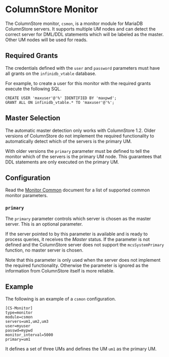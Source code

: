 # ColumnStore Monitor

The ColumnStore monitor, `csmon`, is a monitor module for MariaDB ColumnStore
servers. It supports multiple UM nodes and can detect the correct server for
DML/DDL statements which will be labeled as the master. Other UM nodes will be
used for reads.

## Required Grants

The credentials defined with the `user` and `password` parameters must have all
grants on the `infinidb_vtable` database.

For example, to create a user for this monitor with the required grants execute
the following SQL.

```
CREATE USER 'maxuser'@'%' IDENTIFIED BY 'maxpwd';
GRANT ALL ON infinidb_vtable.* TO 'maxuser'@'%';
```

## Master Selection

The automatic master detection only works with ColumnStore 1.2. Older versions
of ColumnStore do not implement the required functionality to automatically
detect which of the servers is the primary UM.

With older versions the `primary` parameter must be defined to tell the monitor
which of the servers is the primary UM node. This guarantees that DDL statements
are only executed on the primary UM.

## Configuration

Read the [Monitor Common](Monitor-Common.md) document for a list of supported
common monitor parameters.

### `primary`

The `primary` parameter controls which server is chosen as the master
server. This is an optional parameter.

If the server pointed to by this parameter is available and is ready to process
queries, it receives the _Master_ status. If the parameter is not defined and
the ColumnStore server does not support the `mcsSystemPrimary` function, no
master server is chosen.

Note that this parameter is only used when the server does not implement the
required functionality. Otherwise the parameter is ignored as the information
from ColumnStore itself is more reliable.

## Example

The following is an example of a `csmon` configuration.

```
[CS-Monitor]
type=monitor
module=csmon
servers=um1,um2,um3
user=myuser
passwd=mypwd
monitor_interval=5000
primary=um1
```

It defines a set of three UMs and defines the UM `um1` as the primary UM.
